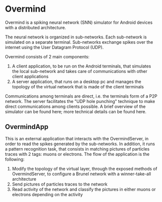 <h1>Overmind</h1>

Overmind is a spiking neural network (SNN) simulator for Android devices with a distributed architecture. 

The neural network is organized in sub-networks. Each sub-network is simulated on a separate terminal. Sub-networks exchange spikes over the internet using the User Datagram Protocol (UDP).

Overmind consists of 2 main components: 
  1) A client application, to be run on the Android terminals, that simulates the local sub-network and takes care of communications with other client applications
  2) A server application, that runs on a desktop pc and manages the topology of the virtual network that is made of the client terminals 
  
Communications among terminals are direct, i.e. the terminals form of a P2P network. The server facilitates the "UDP hole punching" technique to make direct communications among clients possible. A brief overview of the simulator can be found here; more technical details can be found here.

<h2>OvermindApp</h2>

This is an external application that interacts with the OvermindServer, in order to read the spikes generated by the sub-networks. In addition, it runs a pattern recognition task, that consists in matching pictures of particles traces with 2 tags: muons or electrons. The flow of the application is the following:

  1) Modify the topology of the virtual layer, through the exposed methods of OvermindServer, to configure a Brunel network with a winner-take-all architecture
  2) Send pictures of particles traces to the network
  3) Read activity of the network and classify the pictures in either muons or electrons depending on the activity


